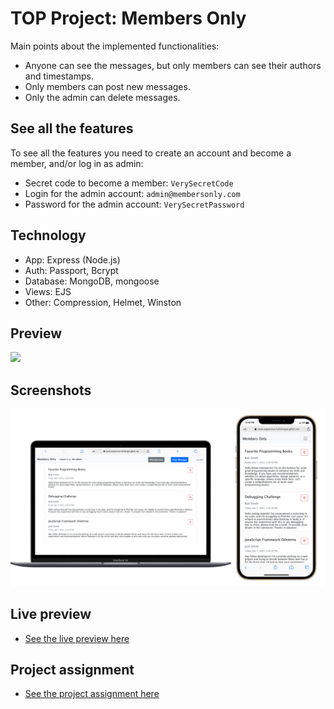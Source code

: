 # TOP Project: Members Only

Main points about the implemented functionalities:

- Anyone can see the messages, but only members can see their authors and timestamps.
- Only members can post new messages.
- Only the admin can delete messages.

## See all the features

To see all the features you need to create an account and become a member, and/or log in as admin:

- Secret code to become a member: `VerySecretCode`
- Login for the admin account: `admin@membersonly.com`
- Password for the admin account: `VerySecretPassword`

## Technology

- App: Express (Node.js)
- Auth: Passport, Bcrypt
- Database: MongoDB, mongoose
- Views: EJS
- Other: Compression, Helmet, Winston

## Preview

![](readme_content/example.gif)

## Screenshots

![](readme_content/screenshots.png)

## Live preview

- [See the live preview here](https://oasis-expensive-heliotrope.glitch.me/)

## Project assignment

- [See the project assignment here](https://www.theodinproject.com/lessons/nodejs-members-only)
